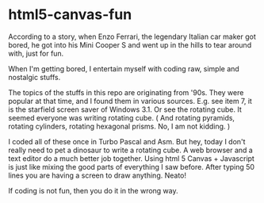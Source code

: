 # html5-canvas-fun

According to a story, when Enzo Ferrari, the legendary Italian car maker got bored, he got into his Mini Cooper S and went up in the hills to tear around with, just for fun.

When I'm getting bored, I entertain myself with coding raw, simple and nostalgic stuffs.

The topics of the stuffs in this repo are originating from '90s. They were popular at that time, and I found them in various sources. E.g. see item 7, it is the starfield screen saver of Windows 3.1. Or see the rotating cube. It seemed everyone was writing rotating cube. ( And rotating pyramids, rotating cylinders, rotating hexagonal prisms. No, I am not kidding. )

I coded all of these once in Turbo Pascal and Asm. But hey, today I don't really need to pet a dinosaur to write a rotating cube. A web browser and a text editor do a much better job together. Using html 5 Canvas + Javascript is just like mixing the good parts of everything I saw before. After typing 50 lines you are having a screen to draw anything. Neato!

If coding is not fun, then you do it in the wrong way.
